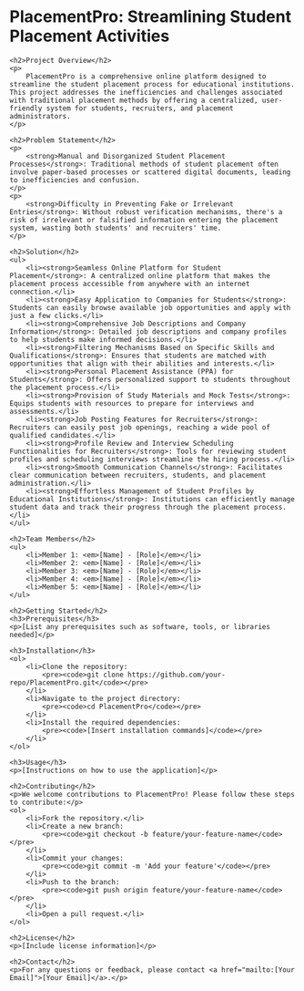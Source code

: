<!DOCTYPE html>
<html lang="en">
<head>
    <meta charset="UTF-8">
    <meta name="viewport" content="width=device-width, initial-scale=1.0">
    <title>PlacementPro: Streamlining Student Placement Activities</title>
</head>
<body>
    <h1>PlacementPro: Streamlining Student Placement Activities</h1>
    
    <h2>Project Overview</h2>
    <p>
        PlacementPro is a comprehensive online platform designed to streamline the student placement process for educational institutions. This project addresses the inefficiencies and challenges associated with traditional placement methods by offering a centralized, user-friendly system for students, recruiters, and placement administrators.
    </p>

    <h2>Problem Statement</h2>
    <p>
        <strong>Manual and Disorganized Student Placement Processes</strong>: Traditional methods of student placement often involve paper-based processes or scattered digital documents, leading to inefficiencies and confusion.
    </p>
    <p>
        <strong>Difficulty in Preventing Fake or Irrelevant Entries</strong>: Without robust verification mechanisms, there's a risk of irrelevant or falsified information entering the placement system, wasting both students' and recruiters' time.
    </p>

    <h2>Solution</h2>
    <ul>
        <li><strong>Seamless Online Platform for Student Placement</strong>: A centralized online platform that makes the placement process accessible from anywhere with an internet connection.</li>
        <li><strong>Easy Application to Companies for Students</strong>: Students can easily browse available job opportunities and apply with just a few clicks.</li>
        <li><strong>Comprehensive Job Descriptions and Company Information</strong>: Detailed job descriptions and company profiles to help students make informed decisions.</li>
        <li><strong>Filtering Mechanisms Based on Specific Skills and Qualifications</strong>: Ensures that students are matched with opportunities that align with their abilities and interests.</li>
        <li><strong>Personal Placement Assistance (PPA) for Students</strong>: Offers personalized support to students throughout the placement process.</li>
        <li><strong>Provision of Study Materials and Mock Tests</strong>: Equips students with resources to prepare for interviews and assessments.</li>
        <li><strong>Job Posting Features for Recruiters</strong>: Recruiters can easily post job openings, reaching a wide pool of qualified candidates.</li>
        <li><strong>Profile Review and Interview Scheduling Functionalities for Recruiters</strong>: Tools for reviewing student profiles and scheduling interviews streamline the hiring process.</li>
        <li><strong>Smooth Communication Channels</strong>: Facilitates clear communication between recruiters, students, and placement administration.</li>
        <li><strong>Effortless Management of Student Profiles by Educational Institutions</strong>: Institutions can efficiently manage student data and track their progress through the placement process.</li>
    </ul>

    <h2>Team Members</h2>
    <ul>
        <li>Member 1: <em>[Name] - [Role]</em></li>
        <li>Member 2: <em>[Name] - [Role]</em></li>
        <li>Member 3: <em>[Name] - [Role]</em></li>
        <li>Member 4: <em>[Name] - [Role]</em></li>
        <li>Member 5: <em>[Name] - [Role]</em></li>
    </ul>

    <h2>Getting Started</h2>
    <h3>Prerequisites</h3>
    <p>[List any prerequisites such as software, tools, or libraries needed]</p>

    <h3>Installation</h3>
    <ol>
        <li>Clone the repository:
            <pre><code>git clone https://github.com/your-repo/PlacementPro.git</code></pre>
        </li>
        <li>Navigate to the project directory:
            <pre><code>cd PlacementPro</code></pre>
        </li>
        <li>Install the required dependencies:
            <pre><code>[Insert installation commands]</code></pre>
        </li>
    </ol>

    <h3>Usage</h3>
    <p>[Instructions on how to use the application]</p>

    <h2>Contributing</h2>
    <p>We welcome contributions to PlacementPro! Please follow these steps to contribute:</p>
    <ol>
        <li>Fork the repository.</li>
        <li>Create a new branch:
            <pre><code>git checkout -b feature/your-feature-name</code></pre>
        </li>
        <li>Commit your changes:
            <pre><code>git commit -m 'Add your feature'</code></pre>
        </li>
        <li>Push to the branch:
            <pre><code>git push origin feature/your-feature-name</code></pre>
        </li>
        <li>Open a pull request.</li>
    </ol>

    <h2>License</h2>
    <p>[Include license information]</p>

    <h2>Contact</h2>
    <p>For any questions or feedback, please contact <a href="mailto:[Your Email]">[Your Email]</a>.</p>

</body>
</html>

